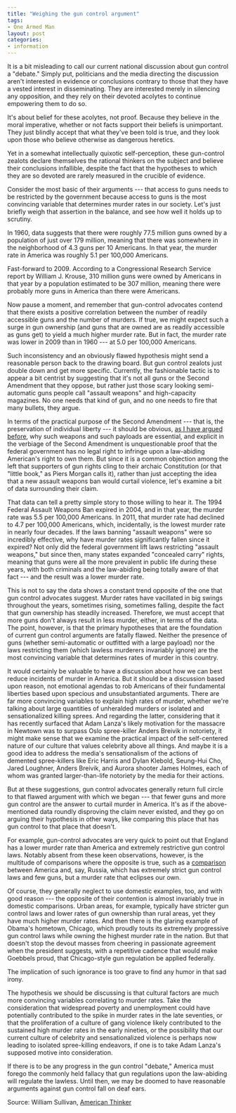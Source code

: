```yaml
---
title: "Weighing the gun control argument"
tags:
- One Armed Man
layout: post
categories:
- information
---
```


It is a bit misleading to call our current national discussion about gun control a "debate." Simply put, politicians and the media directing the discussion aren't interested in evidence or conclusions contrary to those that they have a vested interest in disseminating. They are interested merely in silencing any opposition, and they rely on their devoted acolytes to continue empowering them to do so.

It's about belief for these acolytes, not proof. Because they believe in the moral imperative, whether or not facts support their beliefs is unimportant. They just blindly accept that what they've been told is true, and they look upon those who believe otherwise as dangerous heretics.

Yet in a somewhat intellectually quixotic self-perception, these gun-control zealots declare themselves the rational thinkers on the subject and believe their conclusions infallible, despite the fact that the hypotheses to which they are so devoted are rarely measured in the crucible of evidence.

Consider the most basic of their arguments --- that access to guns needs to be restricted by the government because access to guns is the most convincing variable that determines murder rates in our society. Let's just briefly weigh that assertion in the balance, and see how well it holds up to scrutiny.

In 1960, data suggests that there were roughly 77.5 million guns owned by a population of just over 179 million, meaning that there was somewhere in the neighborhood of 4.3 guns per 10 Americans. In that year, the murder rate in America was roughly 5.1 per 100,000 Americans.

Fast-forward to 2009. According to a Congressional Research Service report by William J. Krouse, 310 million guns were owned by Americans in that year by a population estimated to be 307 million, meaning there were probably more guns in America than there were Americans.

Now pause a moment, and remember that gun-control advocates contend that there exists a positive correlation between the number of readily accessible guns and the number of murders. If true, we might expect such a surge in gun ownership (and guns that are owned are as readily accessible as guns get) to yield a much higher murder rate. But in fact, the murder rate was lower in 2009 than in 1960 --- at 5.0 per 100,000 Americans.

Such inconsistency and an obviously flawed hypothesis might send a reasonable person back to the drawing board. But gun control zealots just double down and get more specific. Currently, the fashionable tactic is to appear a bit centrist by suggesting that it's not all guns or the Second Amendment that they oppose, but rather just those scary looking semi-automatic guns people call "assault weapons" and high-capacity magazines. No one needs that kind of gun, and no one needs to fire that many bullets, they argue.

In terms of the practical purpose of the Second Amendment --- that is, the preservation of individual liberty --- it should be obvious, [as I have argued before](https://www.americanthinker.com/articles/2013/01/how_many_bullets_are_enough.html), why such weapons and such payloads are essential, and explicit in the verbiage of the Second Amendment is unquestionable proof that the federal government has no legal right to infringe upon a law-abiding American's right to own them. But since it is a common objection among the left that supporters of gun rights cling to their archaic Constitution (or that "little book," as Piers Morgan calls it), rather than just accepting the idea that a new assault weapons ban would curtail violence, let's examine a bit of data surrounding their claim.

That data can tell a pretty simple story to those willing to hear it. The 1994 Federal Assault Weapons Ban expired in 2004, and in that year, the murder rate was 5.5 per 100,000 Americans. In 2011, that murder rate had declined to 4.7 per 100,000 Americans, which, incidentally, is the lowest murder rate in nearly four decades. If the laws banning "assault weapons" were so incredibly effective, why have murder rates significantly fallen since it expired? Not only did the federal government lift laws restricting "assault weapons," but since then, many states expanded "concealed carry" rights, meaning that guns were all the more prevalent in public life during these years, with both criminals and the law-abiding being totally aware of that fact --- and the result was a lower murder rate.

This is not to say the data shows a constant trend opposite of the one that gun control advocates suggest. Murder rates have vacillated in big swings throughout the years, sometimes rising, sometimes falling, despite the fact that gun ownership has steadily increased. Therefore, we must accept that more guns don't always result in less murder, either, in terms of the data. The point, however, is that the primary hypotheses that are the foundation of current gun control arguments are fatally flawed. Neither the presence of guns (whether semi-automatic or outfitted with a large payload) nor the laws restricting them (which lawless murderers invariably ignore) are the most convincing variable that determines rates of murder in this country.

It would certainly be valuable to have a discussion about how we can best reduce incidents of murder in America. But it should be a discussion based upon reason, not emotional agendas to rob Americans of their fundamental liberties based upon specious and unsubstantiated arguments. There are far more convincing variables to explain high rates of murder, whether we're talking about large quantities of unheralded murders or isolated and sensationalized killing sprees. And regarding the latter, considering that it has recently surfaced that Adam Lanza's likely motivation for the massacre in Newtown was to surpass Oslo spree-killer Anders Breivik in notoriety, it might make sense that we examine the practical impact of the self-centered nature of our culture that values celebrity above all things. And maybe it is a good idea to address the media's sensationalism of the actions of demented spree-killers like Eric Harris and Dylan Klebold, Seung-Hui Cho, Jared Loughner, Anders Breivik, and Aurora shooter James Holmes, each of whom was granted larger-than-life notoriety by the media for their actions.

But at these suggestions, gun control advocates generally return full circle to that flawed argument with which we began --- that fewer guns and more gun control are the answer to curtail murder in America. It's as if the above-mentioned data roundly disproving the claim never existed, and they go on arguing their hypothesis in other ways, like comparing this place that has gun control to that place that doesn't.

For example, gun-control advocates are very quick to point out that England has a lower murder rate than America and extremely restrictive gun control laws. Notably absent from these keen observations, however, is the multitude of comparisons where the opposite is true, such as a [comparison](https://townhall.com/columnists/thomassowell/2012/12/18/invincible-ignorance-n1468784) between America and, say, Russia, which has extremely strict gun control laws and few guns, but a murder rate that eclipses our own.

Of course, they generally neglect to use domestic examples, too, and with good reason --- the opposite of their contention is almost invariably true in domestic comparisons. Urban areas, for example, typically have stricter gun control laws and lower rates of gun ownership than rural areas, yet they have much higher murder rates. And then there is the glaring example of Obama's hometown, Chicago, which proudly touts its extremely progressive gun control laws while owning the highest murder rate in the nation. But that doesn't stop the devout masses from cheering in passionate agreement when the president suggests, with a repetitive cadence that would make Goebbels proud, that Chicago-style gun regulation be applied federally.

The implication of such ignorance is too grave to find any humor in that sad irony.

The hypothesis we should be discussing is that cultural factors are much more convincing variables correlating to murder rates. Take the consideration that widespread poverty and unemployment could have potentially contributed to the spike in murder rates in the late seventies, or that the proliferation of a culture of gang violence likely contributed to the sustained high murder rates in the early nineties, or the possibility that our current culture of celebrity and sensationalized violence is perhaps now leading to isolated spree-killing endeavors, if one is to take Adam Lanza's supposed motive into consideration.

If there is to be any progress in the gun control "debate," America must forego the commonly held fallacy that gun regulations upon the law-abiding will regulate the lawless. Until then, we may be doomed to have reasonable arguments against gun control fall on deaf ears.

Source: William Sullivan, [American Thinker](https://www.americanthinker.com/articles/2013/02/weighing_the_gun_control_argument.html)